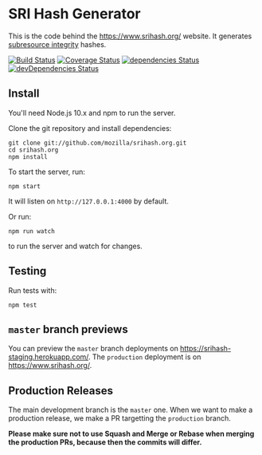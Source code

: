# SRI Hash Generator

This is the code behind the <https://www.srihash.org/> website. It generates [subresource integrity](https://www.w3.org/TR/SRI/) hashes.

[![Build Status](https://travis-ci.org/mozilla/srihash.org.svg?branch=master)](https://travis-ci.org/mozilla/srihash.org)
[![Coverage Status](https://coveralls.io/repos/mozilla/srihash.org/badge.svg?branch=master)](https://coveralls.io/r/mozilla/srihash.org?branch=master)
[![dependencies Status](https://david-dm.org/mozilla/srihash.org/status.svg)](https://david-dm.org/mozilla/srihash.org)
[![devDependencies Status](https://david-dm.org/mozilla/srihash.org/dev-status.svg)](https://david-dm.org/mozilla/srihash.org?type=dev)

## Install

You'll need Node.js 10.x and npm to run the server.

Clone the git repository and install dependencies:

```shell
git clone git://github.com/mozilla/srihash.org.git
cd srihash.org
npm install
```

To start the server, run:

```shell
npm start
```

It will listen on `http://127.0.0.1:4000` by default.

Or run:

```shell
npm run watch
```

to run the server and watch for changes.

## Testing

Run tests with:

```shell
npm test
```

## `master` branch previews

You can preview the `master` branch deployments on <https://srihash-staging.herokuapp.com/>. The `production` deployment is on <https://www.srihash.org/>.

## Production Releases

The main development branch is the `master` one. When we want to make a production release, we make a PR targetting the `production` branch.

**Please make sure not to use Squash and Merge or Rebase when merging the production PRs, because then the commits will differ.**
